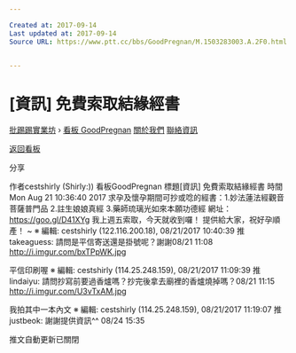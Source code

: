 ```yaml
---

Created at: 2017-09-14
Last updated at: 2017-09-14
Source URL: https://www.ptt.cc/bbs/GoodPregnan/M.1503283003.A.2F0.html


---
```


# [資訊] 免費索取結緣經書


[批踢踢實業坊](https://www.ptt.cc/) › [看板 GoodPregnan](https://www.ptt.cc/bbs/GoodPregnan/index.html) [關於我們](https://www.ptt.cc/about.html) [聯絡資訊](https://www.ptt.cc/contact.html)

[返回看板](https://www.ptt.cc/bbs/GoodPregnan/index.html)

分享

作者cestshirly (Shirly:))
看板GoodPregnan
標題\[資訊\] 免費索取結緣經書
時間Mon Aug 21 10:36:40 2017
求孕及懷孕期間可抄或唸的經書：1.妙法蓮法經觀音菩薩普門品 2.註生娘娘真經 3.藥師琉璃光如來本願功德經 網址：<https://goo.gl/D41XYg> 我上週五索取，今天就收到囉！ 提供給大家，祝好孕順產！ ~ ※ 編輯: cestshirly (122.116.200.18), 08/21/2017 10:40:39
推 takeaguess: 請問是平信寄送還是掛號呢？謝謝08/21 11:08
<http://i.imgur.com/bxTPpWK.jpg>

平信印刷喔 ※ 編輯: cestshirly (114.25.248.159), 08/21/2017 11:09:39
推 lindaiyu: 請問抄寫前要過香爐嗎？抄完後拿去廟裡的香爐燒掉嗎？08/21 11:15
<http://i.imgur.com/U3vTxAM.jpg>

我拍其中一本內文 ※ 編輯: cestshirly (114.25.248.159), 08/21/2017 11:19:07
推 justbeok: 謝謝提供資訊^^ 08/24 15:35

推文自動更新已關閉

